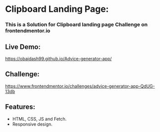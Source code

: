 # Clipboard Landing Page:

### This is a Solution for Clipboard landing page Challenge on frontendmentor.io

## Live Demo:
 https://obaidash99.github.io/Advice-generator-app/
 
## Challenge: 
 https://www.frontendmentor.io/challenges/advice-generator-app-QdUG-13db
  
## Features:
  - HTML, CSS, JS and Fetch.
  - Responsive design.
